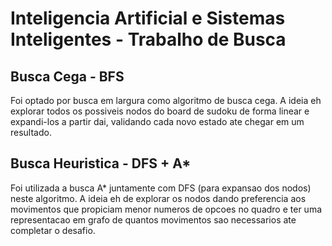 # Inteligencia Artificial e Sistemas Inteligentes - Trabalho de Busca

## Busca Cega - BFS
Foi optado por busca em largura como algoritmo de busca cega. A ideia eh explorar todos os possiveis nodos do board de sudoku de forma linear e expandi-los a partir dai, validando cada novo estado ate chegar em um resultado.

## Busca Heuristica - DFS + A*
Foi utilizada a busca A* juntamente com DFS (para expansao dos nodos) neste algoritmo. A ideia eh de explorar os nodos dando preferencia aos movimentos que propiciam menor numeros de opcoes no quadro e ter uma representacao em grafo de quantos movimentos sao necessarios ate completar o desafio.